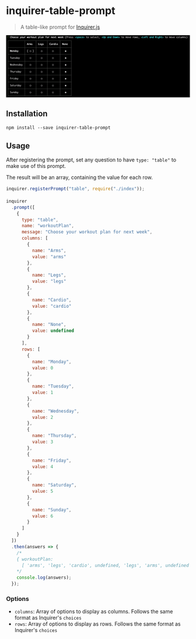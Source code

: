 # inquirer-table-prompt

> A table-like prompt for [Inquirer.js](https://github.com/SBoudrias/Inquirer.js)

![Screen capture of the table prompt](screen-capture.gif)

## Installation

```
npm install --save inquirer-table-prompt
```

## Usage

After registering the prompt, set any question to have `type: "table"` to make use of this prompt.

The result will be an array, containing the value for each row.

```js
inquirer.registerPrompt("table", require("./index"));

inquirer
  .prompt([
    {
      type: "table",
      name: "workoutPlan",
      message: "Choose your workout plan for next week",
      columns: [
        {
          name: "Arms",
          value: "arms"
        },
        {
          name: "Legs",
          value: "legs"
        },
        {
          name: "Cardio",
          value: "cardio"
        },
        {
          name: "None",
          value: undefined
        }
      ],
      rows: [
        {
          name: "Monday",
          value: 0
        },
        {
          name: "Tuesday",
          value: 1
        },
        {
          name: "Wednesday",
          value: 2
        },
        {
          name: "Thursday",
          value: 3
        },
        {
          name: "Friday",
          value: 4
        },
        {
          name: "Saturday",
          value: 5
        },
        {
          name: "Sunday",
          value: 6
        }
      ]
    }
  ])
  .then(answers => {
    /*
    { workoutPlan:
      [ 'arms', 'legs', 'cardio', undefined, 'legs', 'arms', undefined ] }    
    */
    console.log(answers);
  });
```

### Options

- `columns`: Array of options to display as columns. Follows the same format as Inquirer's `choices`
- `rows`: Array of options to display as rows. Follows the same format as Inquirer's `choices`
